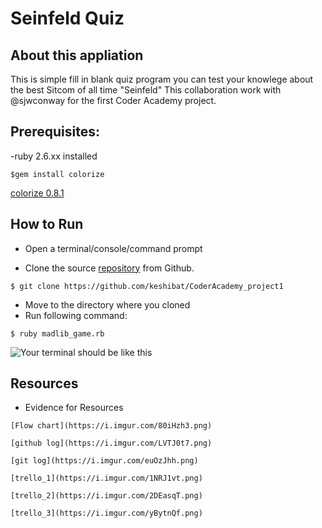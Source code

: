 # Seinfeld Quiz

## About this appliation

This is simple fill in blank quiz program you can test your knowlege about the best Sitcom of all time "Seinfeld"
This collaboration work with @sjwconway for the first Coder Academy project.



## Prerequisites:

-ruby 2.6.xx installed
```
$gem install colorize
```
[colorize 0.8.1](https://rubygems.org/gems/colorize/versions/0.8.1)



## How to Run

- Open a terminal/console/command prompt

- Clone the source [repository](https://github.com/keshibat/CoderAcademy_project1) from Github.
```
$ git clone https://github.com/keshibat/CoderAcademy_project1

```
- Move to the directory where you cloned
- Run following command:
```
$ ruby madlib_game.rb
```

![Your terminal should be like this](https://i.imgur.com/gtJqovz.png)

## Resources

- Evidence for Resources

```
[Flow chart](https://i.imgur.com/80iHzh3.png)
```
```
[github log](https://i.imgur.com/LVTJ0t7.png)
```
```
[git log](https://i.imgur.com/euOzJhh.png)
```
```
[trello_1](https://i.imgur.com/1NRJ1vt.png)
```
```
[trello_2](https://i.imgur.com/2DEasqT.png)
```
```
[trello_3](https://i.imgur.com/yBytnQf.png)
```

